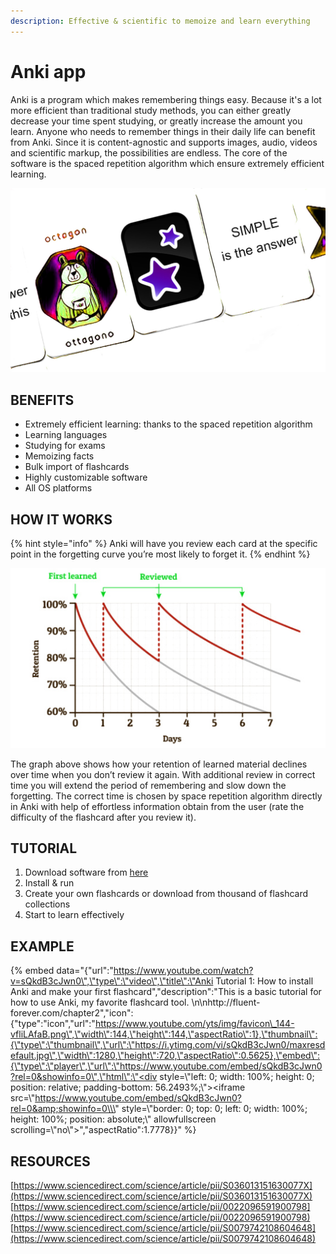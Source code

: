 ```yaml
---
description: Effective & scientific to memoize and learn everything
---
```


# Anki app

Anki is a program which makes remembering things easy. Because it's a lot more efficient than traditional study methods, you can either greatly decrease your time spent studying, or greatly increase the amount you learn. Anyone who needs to remember things in their daily life can benefit from Anki. Since it is content-agnostic and supports images, audio, videos and scientific markup, the possibilities are endless. The core of the software is the spaced repetition algorithm which ensure extremely efficient learning.

![](.gitbook/assets/anki_cover.jpg)

## BENEFITS

* Extremely efficient learning: thanks to the spaced repetition algorithm
* Learning languages
* Studying for  exams
* Memoizing facts
* Bulk import of flashcards
* Highly customizable software
* All OS platforms

## HOW IT WORKS

{% hint style="info" %}
Anki will have you review each card at the specific point in the forgetting curve you’re most likely to forget it.
{% endhint %}

![](.gitbook/assets/anki_graph.jpg)

The graph above shows how your retention of learned material declines over time when you don’t review it again. With additional review in correct time you will extend the period of remembering and slow down the forgetting.  The correct time is chosen by space repetition algorithm directly in Anki with help of effortless information obtain from the user \(rate the difficulty of the flashcard after you review it\). 

## TUTORIAL

1. Download software from [here](https://apps.ankiweb.net)
2. Install & run
3. Create your own flashcards or download from thousand of flashcard collections
4. Start to learn effectively

## EXAMPLE

{% embed data="{\"url\":\"https://www.youtube.com/watch?v=sQkdB3cJwn0\",\"type\":\"video\",\"title\":\"Anki Tutorial 1: How to install Anki and make your first flashcard\",\"description\":\"This is a basic tutorial for how to use Anki, my favorite flashcard tool. \\n\\nhttp://fluent-forever.com/chapter2\",\"icon\":{\"type\":\"icon\",\"url\":\"https://www.youtube.com/yts/img/favicon\_144-vfliLAfaB.png\",\"width\":144,\"height\":144,\"aspectRatio\":1},\"thumbnail\":{\"type\":\"thumbnail\",\"url\":\"https://i.ytimg.com/vi/sQkdB3cJwn0/maxresdefault.jpg\",\"width\":1280,\"height\":720,\"aspectRatio\":0.5625},\"embed\":{\"type\":\"player\",\"url\":\"https://www.youtube.com/embed/sQkdB3cJwn0?rel=0&showinfo=0\",\"html\":\"<div style=\\\"left: 0; width: 100%; height: 0; position: relative; padding-bottom: 56.2493%;\\\"><iframe src=\\\"https://www.youtube.com/embed/sQkdB3cJwn0?rel=0&amp;showinfo=0\\\" style=\\\"border: 0; top: 0; left: 0; width: 100%; height: 100%; position: absolute;\\\" allowfullscreen scrolling=\\\"no\\\"></iframe></div>\",\"aspectRatio\":1.7778}}" %}

## RESOURCES

[https://www.sciencedirect.com/science/article/pii/S036013151630077X](https://www.sciencedirect.com/science/article/pii/S036013151630077X)  
[https://www.sciencedirect.com/science/article/pii/0022096591900798](https://www.sciencedirect.com/science/article/pii/0022096591900798)  
[https://www.sciencedirect.com/science/article/pii/S0079742108604648](https://www.sciencedirect.com/science/article/pii/S0079742108604648)  


